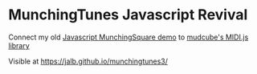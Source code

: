 # MunchingTunes Javascript Revival

Connect my old
[Javascript MunchingSquare demo](http://jalb.fr/munchingsquares2.html)
to [mudcube's MIDI.js library](https://github.com/mudcube/MIDI.js/)

Visible at https://jalb.github.io/munchingtunes3/
